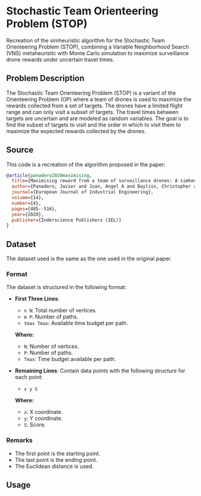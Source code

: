 # Stochastic Team Orienteering Problem (STOP)
Recreation of the simheuristic algorithm for the Stochastic Team Orienteering Problem (STOP), combining a Variable Neighborhood Search (VNS) metaheuristic with Monte Carlo simulation to maximize surveillance drone rewards under uncertain travel times.

## Problem Description
The Stochastic Team Orienteering Problem (STOP) is a variant of the Orienteering Problem (OP) where a team of drones is used to maximize the rewards collected from a set of targets. The drones have a limited flight range and can only visit a subset of targets. The travel times between targets are uncertain and are modeled as random variables. The goal is to find the subset of targets to visit and the order in which to visit them to maximize the expected rewards collected by the drones.

## Source
This code is a recreation of the algorithm proposed in the paper:

```bibtex
@article{panadero2020maximising,
  title={Maximising reward from a team of surveillance drones: A simheuristic approach to the stochastic team orienteering problem},
  author={Panadero, Javier and Juan, Angel A and Bayliss, Christopher and Currie, Christine},
  journal={European Journal of Industrial Engineering},
  volume={14},
  number={4},
  pages={485--516},
  year={2020},
  publisher={Inderscience Publishers (IEL)}
}
```

## Dataset

The dataset used is the same as the one used in the original paper.

### Format

The dataset is structured in the following format:

- **First Three Lines**:
  - `n N`: Total number of vertices.
  - `m P`: Number of paths.
  - `tmax Tmax`: Available time budget per path.

  **Where:**
  - `N`: Number of vertices.
  - `P`: Number of paths.
  - `Tmax`: Time budget available per path.

- **Remaining Lines**:
  Contain data points with the following structure for each point:

  - `x y S`

  **Where:**
  - `x`: X coordinate.
  - `y`: Y coordinate.
  - `S`: Score.

### Remarks

- The first point is the starting point.
- The last point is the ending point.
- The Euclidean distance is used.

## Usage
